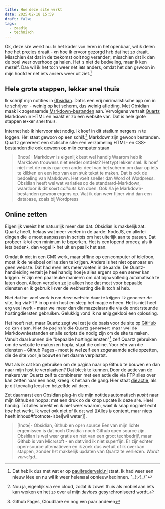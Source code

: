 ```yaml
---
title: Hoe deze site werkt
date: 2025-02-18 15:59
draft: false
tags:
  - zaadje
  - technisch
---
```

Ok, deze site werkt nu. In het kader van leren in het openbaar, wil ik delen hoe het precies draait - en hoe ik ervoor gezorgd heb dat het zo draait. Misschien dat dat in de toekomst ooit nog verandert, misschien dat ik dan de boel weer overhoop ga halen. Het is niet de bedoeling, maar ik ken mezelf. Dan wil ik het toch weer nét iets anders, omdat het dan gewoon in mijn hoofd er nét iets anders weer uit ziet.[^1]

## Hele grote stappen, lekker snel thuis
Ik schrijf mijn notities in [Obsidian](https://obsidian.md/). Dat is een vrij minimalistische app om in te schrijven - weinig op het scherm, dus weinig afleiding. Met Obsidian maak ik zogenaamde [Markdown-bestanden](https://www.markdownguide.org/) aan. Vervolgens vertaalt [Quartz](https://quartz.jzhao.xyz/) Markdown in HTML en maakt er zo een website van. Dat is hele grote stappen lekker snel thuis.

Internet heb ik hiervoor niet nodig. Ik hoef in dit stadium nergens in te loggen. Het staat gewoon op een schijf.[^2] Markdown zijn gewoon bestanden. Quartz genereert een statische site: een verzameling HTML- en CSS-bestanden die ook gewoon op mijn computer staan

> [!note]- Markdown is eigenlijk best wel handig
> Waarom heb ik Markdown trouwens niet eerder ontdekt? Het typt lekker snel. Ik hoef niet met de muis naar een ander deel van het scherm om daar op iets te klikken en een kop van een stuk tekst te maken. Dat is ook de bedoeling van Markdown. Het voelt sneller dan Word of Wordpress. Obsidian heeft wel wat variaties op de standaard-Markdown, waardoor ik dit soort *callouts* kan doen. 
> Ook sla je Markdown-bestanden gewoon ergens op. Wat ik dan weer fijner vind dan een database, zoals bij Wordpress

## Online zetten
Eigenlijk vereist het natuurlijk meer dan dat. Obsidian is makkelijk zat. Quartz heeft, helaas wat meer voeten in de aarde: NodeJS, en allerlei dingen die je moet aanpassen in scripts om het uiterlijk aan te passen. Dat probeer ik tot een minimum te beperken. Het is een lopend proces; als ik iets bedenk, dan vogel ik het uit en pas ik het aan.

Omdat ik niet in een CMS werk, maar offline op een computer of telefoon, moet ik de heleboel online zien te krijgen. Anders is het niet openbaar en geen website. Dát had even iets meer voeten in de aarde. De Quartz-handleiding vertelt je heel handig hoe je alles ergens op een server kan krijgen. Er zijn een paar leuke manieren om dat bijna volledig automatisch te laten doen. Alleen vertellen ze je alleen hoe dat moet voor bepaalde diensten en ik gebruik liever de webhosting die ik toch al heb.

Niet dat het veel werk is om deze website daar te krijgen. Ik genereer de site, log via FTP in op mijn host en sleep het mapje erheen. Het is niet heel erg veel werk - maar wel meer dan die mazzelaars die via de ondersteunde hostingdiensten gebruiken. Gelukkig vond ik na enig geklooi een oplossing.

Het hoeft niet, maar Quartz zegt wel dat je de basis voor de site op [GitHub](https://github.com/) op kan slaan. Niet de pagina's die Quartz genereert, maar wel de Markdownbestanden en alle scripts die nodig zijn om de site te maken. Vanuit daar kunnen die "bepaalde hostingdiensten"[^3] zelf Quartz gebruiken om de website te maken en hopla, staat die online. Voor één van die diensten - Github Pages - moet je wel zelf een zogenaamde actie opzetten, die de site voor je bouwt en het daarna verplaatst.

Wat als ik dat kon gebruiken om de pagina naar op Github te bouwen en dan naar mijn host te verplaatsen? Dat bleek te kunnen. Door de actie van de makers van Quartz zelf te combineren met een actie die via FTP alles over kan zetten naar een host, kreeg ik het aan de gang. Hier staat [die actie](https://github.com/PBrederv/kallisti/blob/v4/.github/workflows/main.yml), als je dit toevallig leest en hetzelfde wil doen.

Zet daarnaast een Obsidian plug-in die mijn notities automatisch *pusht* naar mijn Github en hoppa: met een druk op de knop update ik deze site. Heel handig. Tot alles breekt en ik niet weet waarom, want ik snap nog niet echt *hoe* het werkt. Ik weet ook niet of ik dat wel [[Alles is content, maar niets heeft inhoud#footnote-label|wil weten]].

> [!note]- Obsidian, Github en open source
> Een van mijn lichte ergernissen is dat noch Obsidian noch Github open source zijn. Obsidian is wel weer gratis en niet van een groot techbedrijf, maar Github is van Microsoft - en dat vind ik niet superfijn. Er zijn echter open-source alternatieven en ik zoek dus wel uit of ik over kan stappen, zonder het makkelijk updaten van Quartz te verliezen. *Wordt vervolgd...*

[^1]: Dat heb ik dus met wat er op [paulbrederveld.nl](https://paulbrederveld.nl) staat. Ik had weer een nieuw idee en nu wil ik weer helemaal opnieuw beginnen. ¯\_(ツ)_/¯

[^2]: Nou ja, eigenlijk via een cloud, zodat ik zowel thuis als mobiel aan iets kan werken en het zo over al mijn *devices* gesynchroniseerd wordt.

[^3]: Github Pages, Cloudflare en nog een paar anderen
